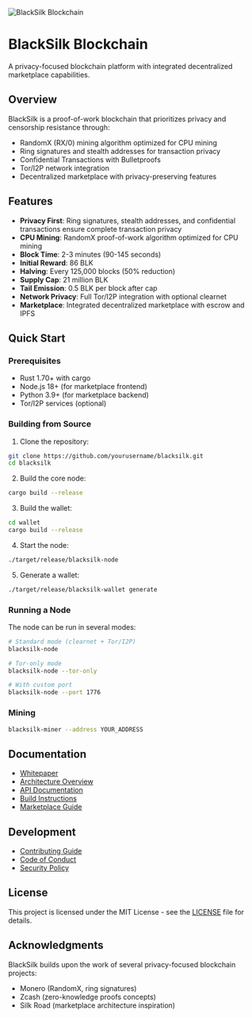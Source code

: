 ![BlackSilk Blockchain](https://i.imgur.com/cJxsqG0.png)

# BlackSilk Blockchain

A privacy-focused blockchain platform with integrated decentralized marketplace capabilities.

## Overview

BlackSilk is a proof-of-work blockchain that prioritizes privacy and censorship resistance through:
- RandomX (RX/0) mining algorithm optimized for CPU mining
- Ring signatures and stealth addresses for transaction privacy
- Confidential Transactions with Bulletproofs
- Tor/I2P network integration
- Decentralized marketplace with privacy-preserving features

## Features

- **Privacy First**: Ring signatures, stealth addresses, and confidential transactions ensure complete transaction privacy
- **CPU Mining**: RandomX proof-of-work algorithm optimized for CPU mining
- **Block Time**: 2-3 minutes (90-145 seconds)
- **Initial Reward**: 86 BLK
- **Halving**: Every 125,000 blocks (50% reduction)
- **Supply Cap**: 21 million BLK
- **Tail Emission**: 0.5 BLK per block after cap
- **Network Privacy**: Full Tor/I2P integration with optional clearnet
- **Marketplace**: Integrated decentralized marketplace with escrow and IPFS

## Quick Start

### Prerequisites
- Rust 1.70+ with cargo
- Node.js 18+ (for marketplace frontend)
- Python 3.9+ (for marketplace backend)
- Tor/I2P services (optional)

### Building from Source

1. Clone the repository:
```bash
git clone https://github.com/yourusername/blacksilk.git
cd blacksilk
```

2. Build the core node:
```bash
cargo build --release
```

3. Build the wallet:
```bash
cd wallet
cargo build --release
```

4. Start the node:
```bash
./target/release/blacksilk-node
```

5. Generate a wallet:
```bash
./target/release/blacksilk-wallet generate
```

### Running a Node

The node can be run in several modes:
```bash
# Standard mode (clearnet + Tor/I2P)
blacksilk-node

# Tor-only mode
blacksilk-node --tor-only

# With custom port
blacksilk-node --port 1776
```

### Mining

```bash
blacksilk-miner --address YOUR_ADDRESS
```

## Documentation

- [Whitepaper](docs/whitepaper.md)
- [Architecture Overview](docs/architecture.md)
- [API Documentation](docs/api/README.md)
- [Build Instructions](docs/build.md)
- [Marketplace Guide](docs/marketplace.md)

## Development

- [Contributing Guide](CONTRIBUTING.md)
- [Code of Conduct](CODE_OF_CONDUCT.md)
- [Security Policy](SECURITY.md)

## License

This project is licensed under the MIT License - see the [LICENSE](LICENSE) file for details.

## Acknowledgments

BlackSilk builds upon the work of several privacy-focused blockchain projects:
- Monero (RandomX, ring signatures)
- Zcash (zero-knowledge proofs concepts)
- Silk Road (marketplace architecture inspiration)
